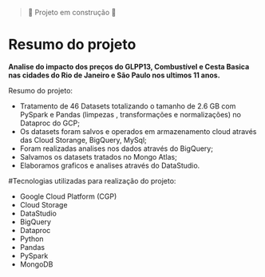 > :construction: Projeto em construção :construction:

# Resumo do projeto
**Analise do impacto dos preços do GLPP13, Combustível e Cesta Basica nas cidades do Rio de Janeiro e São Paulo nos ultimos 11 anos.**

Resumo do projeto:
- Tratamento de 46 Datasets totalizando o tamanho de 2.6 GB com PySpark e Pandas (limpezas , transformações e normalizações) no Dataproc do GCP;
- Os datasets foram salvos e operados em armazenamento cloud através das Cloud Storange, BigQuery, MySql;
- Foram realizadas analises nos dados através do BigQuery;
- Salvamos os datasets tratados no Mongo Atlas;
- Elaboramos graficos e analises através do DataStudio.


#Tecnologias utilizadas para realização do projeto:
- Google Cloud Platform (CGP)
- Cloud Storage
- DataStudio
- BigQuery
- Dataproc
- Python
- Pandas
- PySpark
- MongoDB
